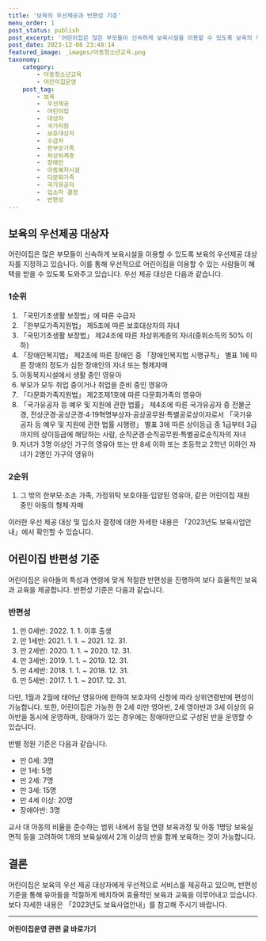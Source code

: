 ```yaml
---
title: '보육의 우선제공과 반편성 기준'
menu_order: 1
post_status: publish
post_excerpt: '어린이집은 많은 부모들이 신속하게 보육시설을 이용할 수 있도록 보육의 우선제공 대상자를 지정하고 있습니다. 이를 통해 우선적으로 어린이집을 이용할 수 있는 사람들이 혜택을 받을 수 있도록 도와주고 있습니다. 우선 제공 대상은 다음과 같습니다.'
post_date: 2023-12-08 23:48:14
featured_image: _images/아동청소년교육.png
taxonomy:
    category:
        - 아동청소년교육
        - 어린이집운영
    post_tag:
        - 보육
        -  우선제공
        -  어린이집
        -  대상자
        -  국가지원
        -  보호대상자
        -  수급자
        -  한부모가족
        -  차상위계층
        -  장애인
        -  아동복지시설
        -  다문화가족
        -  국가유공자
        -  입소자 결정
        -  반편성
---
```



## 보육의 우선제공 대상자

어린이집은 많은 부모들이 신속하게 보육시설을 이용할 수 있도록 보육의 우선제공 대상자를 지정하고 있습니다. 이를 통해 우선적으로 어린이집을 이용할 수 있는 사람들이 혜택을 받을 수 있도록 도와주고 있습니다. 우선 제공 대상은 다음과 같습니다.

### 1순위

1. 「국민기초생활 보장법」에 따른 수급자
2. 「한부모가족지원법」 제5조에 따른 보호대상자의 자녀
3. 「국민기초생활 보장법」 제24조에 따른 차상위계층의 자녀(중위소득의 50% 이하)
4. 「장애인복지법」 제2조에 따른 장애인 중 「장애인복지법 시행규칙」 별표 1에 따른 장애의 정도가 심한 장애인의 자녀 또는 형제자매
5. 아동복지시설에서 생활 중인 영유아
6. 부모가 모두 취업 중이거나 취업을 준비 중인 영유아
7. 「다문화가족지원법」 제2조제1호에 따른 다문화가족의 영유아
8. 「국가유공자 등 예우 및 지원에 관한 법률」 제4조에 따른 국가유공자 중 전몰군경, 전상군경·공상군경·4·19혁명부상자·공상공무원·특별공로상이자로서 「국가유공자 등 예우 및 지원에 관한 법률 시행령」 별표 3에 따른 상이등급 중 1급부터 3급까지의 상이등급에 해당하는 사람, 순직군경·순직공무원·특별공로순직자의 자녀
9. 자녀가 3명 이상인 가구의 영유아 또는 만 8세 이하 또는 초등학교 2학년 이하인 자녀가 2명인 가구의 영유아

### 2순위

1. 그 밖의 한부모·조손 가족, 가정위탁 보호아동·입양된 영유아, 같은 어린이집 재원 중인 아동의 형제·자매

이러한 우선 제공 대상 및 입소자 결정에 대한 자세한 내용은 「2023년도 보육사업안내」에서 확인할 수 있습니다.

## 어린이집 반편성 기준

어린이집은 유아들의 특성과 연령에 맞게 적절한 반편성을 진행하여 보다 효율적인 보육과 교육을 제공합니다. 반편성 기준은 다음과 같습니다.

### 반편성

1. 만 0세반: 2022. 1. 1. 이후 출생
2. 만 1세반: 2021. 1. 1. ~ 2021. 12. 31.
3. 만 2세반: 2020. 1. 1. ~ 2020. 12. 31.
4. 만 3세반: 2019. 1. 1. ~ 2019. 12. 31.
5. 만 4세반: 2018. 1. 1. ~ 2018. 12. 31.
6. 만 5세반: 2017. 1. 1. ~ 2017. 12. 31.

다만, 1월과 2월에 태어난 영유아에 한하여 보호자의 신청에 따라 상위연령반에 편성이 가능합니다. 또한, 어린이집은 가능한 한 2세 미만 영아반, 2세 영아반과 3세 이상의 유아반을 동시에 운영하며, 장애아가 있는 경우에는 장애아만으로 구성된 반을 운영할 수 있습니다.

반별 정원 기준은 다음과 같습니다.

- 만 0세: 3명
- 만 1세: 5명
- 만 2세: 7명
- 만 3세: 15명
- 만 4세 이상: 20명
- 장애아반: 3명

교사 대 아동의 비율을 준수하는 범위 내에서 동일 연령 보육과정 및 아동 1명당 보육실 면적 등을 고려하여 1개의 보육실에서 2개 이상의 반을 함께 보육하는 것이 가능합니다.

## 결론

어린이집은 보육의 우선 제공 대상자에게 우선적으로 서비스를 제공하고 있으며, 반편성 기준을 통해 유아들을 적절하게 배치하여 효율적인 보육과 교육을 이루어내고 있습니다. 보다 자세한 내용은 「2023년도 보육사업안내」를 참고해 주시기 바랍니다.
<!-- wp:separator -->
<hr class="wp-block-separator has-alpha-channel-opacity"/>
<!-- /wp:separator -->

<!-- wp:group {"backgroundColor":"base","layout":{"type":"constrained"}} -->
<div class="wp-block-group has-base-background-color has-background"><!-- wp:paragraph {"align":"center","fontSize":"medium"} -->
<p class="has-text-align-center has-large-font-size"><strong>어린이집운영 관련 글 바로가기</strong></p>
<!-- /wp:paragraph -->


<!-- wp:latest-posts
{"categories":[{"id":31780,"count":19,"description":"","link":"https://uknowlaw.com/category/%ec%96%b4%eb%a6%b0%ec%9d%b4%ec%a7%91%ec%9a%b4%ec%98%81/","name":"어린이집운영","slug":"어린이집운영","taxonomy":"category","parent":0,"meta":[],"_links":{"self":[{"href":"https://uknowlaw.com/wp-json/wp/v2/categories/31780"}],"collection":[{"href":"https://uknowlaw.com/wp-json/wp/v2/categories"}],"about":[{"href":"https://uknowlaw.com/wp-json/wp/v2/taxonomies/category"}],"wp:post_type":[{"href":"https://uknowlaw.com/wp-json/wp/v2/posts?categories=31780"}],"curies":[{"name":"wp","href":"https://api.w.org/{rel}","templated":true}]}}],"postsToShow":100,"excerptLength":28,"postLayout":"grid","columns":2,"featuredImageAlign":"left","featuredImageSizeSlug":"large","fontSize":"small"} /--></div>
<!-- /wp:group -->